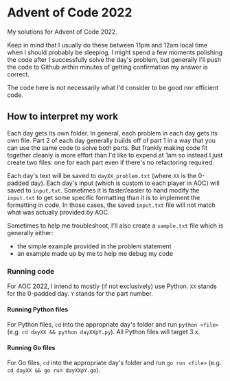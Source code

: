 # Advent of Code 2022
My solutions for Advent of Code 2022.

Keep in mind that I usually do these between 11pm and 12am local time when I should probably be sleeping. I might spend a few moments polishing the code after I successfully solve the day's problem, but generally I'll push the code to Github within minutes of getting confirmation my answer is correct.

The code here is not necessarily what I'd consider to be good nor efficient code. 

## How to interpret my work
Each day gets its own folder. In general, each problem in each day gets its own file. Part 2 of each day generally builds off of part 1 in a way that you can use the same code to solve both parts. But frankly making code fit together cleanly is more effort than I'd like to expend at 1am so instead I just create two files: one for each part even if there's no refactoring required.

Each day's text will be saved to `dayXX_problem.txt` (where `XX` is the 0-padded day). Each day's input (which is custom to each player in AOC) will saved to `input.txt`. Sometimes it is faster/easier to hand modify the `input.txt` to get some specific formatting than it is to implement the formatting in code. In those cases, the saved `input.txt` file will not match what was actually provided by AOC. 

Sometimes to help me troubleshoot, I'll also create a `sample.txt` file which is generally either:

* the simple example provided in the problem statement
* an example made up by me to help me debug my code

### Running code
For AOC 2022, I intend to mostly (if not exclusively) use Python. `XX` stands for the 0-padded day. `Y` stands for the part number.

#### Running Python files
For Python files, `cd` into the appropriate day's folder and run `python <file>` (e.g. `cd dayXX && python dayXXpY.py`). All Python files will target 3.x.

#### Running Go files
For Go files, `cd` into the appropriate day's folder and run `go run <file>` (e.g. `cd dayXX && go run dayXXpY.go`).
